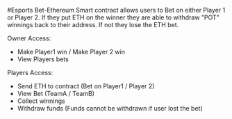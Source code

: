 #Esports Bet-Ethereum
Smart contract allows users to Bet on either Player 1 or Player 2. If they put ETH on the winner they are able to withdraw "POT" winnings back to their address. If not they lose the ETH bet.

Owner Access:
- Make Player1 win / Make Player 2 win
- View Players bets


Players Access:
- Send ETH to contract (Bet on Player1 / Player 2)
- View Bet (TeamA / TeamB)
- Collect winnings
- Withdraw funds (Funds cannot be withdrawn if user lost the bet)

